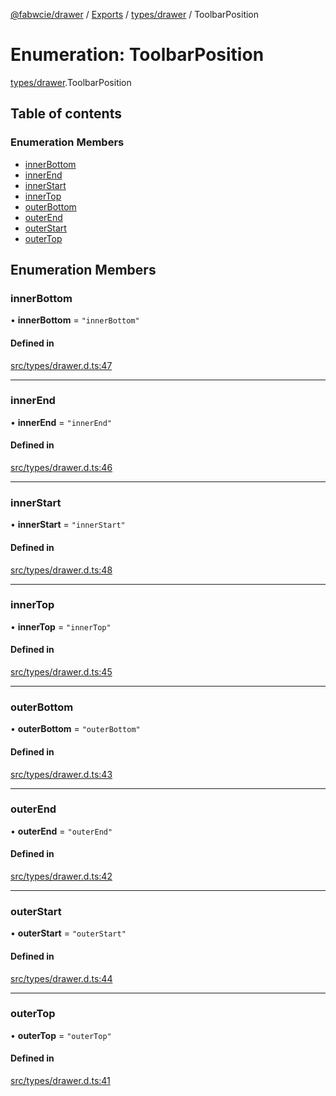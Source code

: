 [@fabwcie/drawer](../README.md) / [Exports](../modules.md) / [types/drawer](../modules/types_drawer.md) / ToolbarPosition

# Enumeration: ToolbarPosition

[types/drawer](../modules/types_drawer.md).ToolbarPosition

## Table of contents

### Enumeration Members

- [innerBottom](types_drawer.ToolbarPosition.md#innerbottom)
- [innerEnd](types_drawer.ToolbarPosition.md#innerend)
- [innerStart](types_drawer.ToolbarPosition.md#innerstart)
- [innerTop](types_drawer.ToolbarPosition.md#innertop)
- [outerBottom](types_drawer.ToolbarPosition.md#outerbottom)
- [outerEnd](types_drawer.ToolbarPosition.md#outerend)
- [outerStart](types_drawer.ToolbarPosition.md#outerstart)
- [outerTop](types_drawer.ToolbarPosition.md#outertop)

## Enumeration Members

### innerBottom

• **innerBottom** = ``"innerBottom"``

#### Defined in

[src/types/drawer.d.ts:47](https://github.com/fabwcie/drawer/blob/850d9ed/src/types/drawer.d.ts#L47)

___

### innerEnd

• **innerEnd** = ``"innerEnd"``

#### Defined in

[src/types/drawer.d.ts:46](https://github.com/fabwcie/drawer/blob/850d9ed/src/types/drawer.d.ts#L46)

___

### innerStart

• **innerStart** = ``"innerStart"``

#### Defined in

[src/types/drawer.d.ts:48](https://github.com/fabwcie/drawer/blob/850d9ed/src/types/drawer.d.ts#L48)

___

### innerTop

• **innerTop** = ``"innerTop"``

#### Defined in

[src/types/drawer.d.ts:45](https://github.com/fabwcie/drawer/blob/850d9ed/src/types/drawer.d.ts#L45)

___

### outerBottom

• **outerBottom** = ``"outerBottom"``

#### Defined in

[src/types/drawer.d.ts:43](https://github.com/fabwcie/drawer/blob/850d9ed/src/types/drawer.d.ts#L43)

___

### outerEnd

• **outerEnd** = ``"outerEnd"``

#### Defined in

[src/types/drawer.d.ts:42](https://github.com/fabwcie/drawer/blob/850d9ed/src/types/drawer.d.ts#L42)

___

### outerStart

• **outerStart** = ``"outerStart"``

#### Defined in

[src/types/drawer.d.ts:44](https://github.com/fabwcie/drawer/blob/850d9ed/src/types/drawer.d.ts#L44)

___

### outerTop

• **outerTop** = ``"outerTop"``

#### Defined in

[src/types/drawer.d.ts:41](https://github.com/fabwcie/drawer/blob/850d9ed/src/types/drawer.d.ts#L41)
